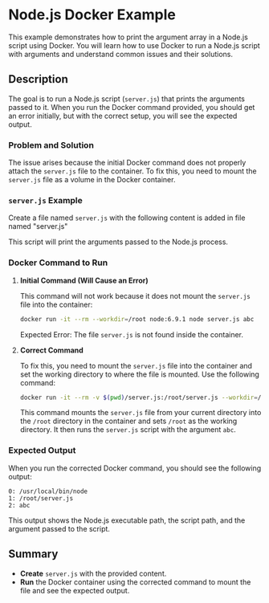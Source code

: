 # Node.js Docker Example

This example demonstrates how to print the argument array in a Node.js script using Docker. You will learn how to use Docker to run a Node.js script with arguments and understand common issues and their solutions.

## Description

The goal is to run a Node.js script (`server.js`) that prints the arguments passed to it. When you run the Docker command provided, you should get an error initially, but with the correct setup, you will see the expected output.

### Problem and Solution

The issue arises because the initial Docker command does not properly attach the `server.js` file to the container. To fix this, you need to mount the `server.js` file as a volume in the Docker container.

### `server.js` Example

Create a file named `server.js` with the following content is added in file named "server.js"

This script will print the arguments passed to the Node.js process.

### Docker Command to Run

1. **Initial Command (Will Cause an Error)**

   This command will not work because it does not mount the `server.js` file into the container:

   ```bash
   docker run -it --rm --workdir=/root node:6.9.1 node server.js abc
   ```

   Expected Error: The file `server.js` is not found inside the container.

2. **Correct Command**

   To fix this, you need to mount the `server.js` file into the container and set the working directory to where the file is mounted. Use the following command:

   ```bash
   docker run -it --rm -v $(pwd)/server.js:/root/server.js --workdir=/root node:6.9.1 node server.js abc
   ```

   This command mounts the `server.js` file from your current directory into the `/root` directory in the container and sets `/root` as the working directory. It then runs the `server.js` script with the argument `abc`.

### Expected Output

When you run the corrected Docker command, you should see the following output:

```
0: /usr/local/bin/node
1: /root/server.js
2: abc
```

This output shows the Node.js executable path, the script path, and the argument passed to the script.

## Summary

- **Create** `server.js` with the provided content.
- **Run** the Docker container using the corrected command to mount the file and see the expected output.

